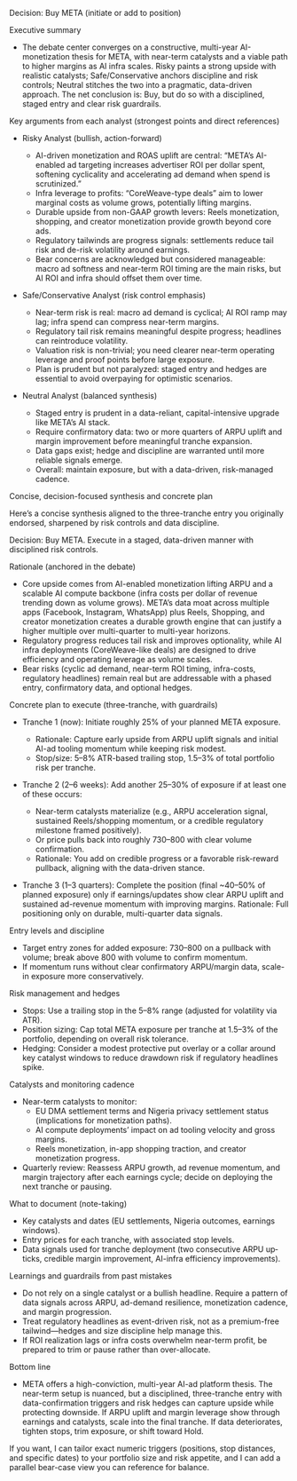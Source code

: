 Decision: Buy META (initiate or add to position)

Executive summary
- The debate center converges on a constructive, multi-year AI-monetization thesis for META, with near-term catalysts and a viable path to higher margins as AI infra scales. Risky paints a strong upside with realistic catalysts; Safe/Conservative anchors discipline and risk controls; Neutral stitches the two into a pragmatic, data-driven approach. The net conclusion is: Buy, but do so with a disciplined, staged entry and clear risk guardrails.

Key arguments from each analyst (strongest points and direct references)

- Risky Analyst (bullish, action-forward)
  - AI-driven monetization and ROAS uplift are central: “META’s AI-enabled ad targeting increases advertiser ROI per dollar spent, softening cyclicality and accelerating ad demand when spend is scrutinized.”
  - Infra leverage to profits: “CoreWeave-type deals” aim to lower marginal costs as volume grows, potentially lifting margins.
  - Durable upside from non-GAAP growth levers: Reels monetization, shopping, and creator monetization provide growth beyond core ads.
  - Regulatory tailwinds are progress signals: settlements reduce tail risk and de-risk volatility around earnings.
  - Bear concerns are acknowledged but considered manageable: macro ad softness and near-term ROI timing are the main risks, but AI ROI and infra should offset them over time.

- Safe/Conservative Analyst (risk control emphasis)
  - Near-term risk is real: macro ad demand is cyclical; AI ROI ramp may lag; infra spend can compress near-term margins.
  - Regulatory tail risk remains meaningful despite progress; headlines can reintroduce volatility.
  - Valuation risk is non-trivial; you need clearer near-term operating leverage and proof points before large exposure.
  - Plan is prudent but not paralyzed: staged entry and hedges are essential to avoid overpaying for optimistic scenarios.

- Neutral Analyst (balanced synthesis)
  - Staged entry is prudent in a data-reliant, capital-intensive upgrade like META’s AI stack.
  - Require confirmatory data: two or more quarters of ARPU uplift and margin improvement before meaningful tranche expansion.
  - Data gaps exist; hedge and discipline are warranted until more reliable signals emerge.
  - Overall: maintain exposure, but with a data-driven, risk-managed cadence.

Concise, decision-focused synthesis and concrete plan

Here’s a concise synthesis aligned to the three-tranche entry you originally endorsed, sharpened by risk controls and data discipline.

Decision: Buy META. Execute in a staged, data-driven manner with disciplined risk controls.

Rationale (anchored in the debate)
- Core upside comes from AI-enabled monetization lifting ARPU and a scalable AI compute backbone (infra costs per dollar of revenue trending down as volume grows). META’s data moat across multiple apps (Facebook, Instagram, WhatsApp) plus Reels, Shopping, and creator monetization creates a durable growth engine that can justify a higher multiple over multi-quarter to multi-year horizons.
- Regulatory progress reduces tail risk and improves optionality, while AI infra deployments (CoreWeave-like deals) are designed to drive efficiency and operating leverage as volume scales.
- Bear risks (cyclic ad demand, near-term ROI timing, infra-costs, regulatory headlines) remain real but are addressable with a phased entry, confirmatory data, and optional hedges.

Concrete plan to execute (three-tranche, with guardrails)
- Tranche 1 (now): Initiate roughly 25% of your planned META exposure.
  - Rationale: Capture early upside from ARPU uplift signals and initial AI-ad tooling momentum while keeping risk modest.
  - Stop/size: 5–8% ATR-based trailing stop, 1.5–3% of total portfolio risk per tranche.

- Tranche 2 (2–6 weeks): Add another 25–30% of exposure if at least one of these occurs:
  - Near-term catalysts materialize (e.g., ARPU acceleration signal, sustained Reels/shopping momentum, or a credible regulatory milestone framed positively).
  - Or price pulls back into roughly 730–800 with clear volume confirmation.
  - Rationale: You add on credible progress or a favorable risk-reward pullback, aligning with the data-driven stance.

- Tranche 3 (1–3 quarters): Complete the position (final ~40–50% of planned exposure) only if earnings/updates show clear ARPU uplift and sustained ad-revenue momentum with improving margins.
  Rationale: Full positioning only on durable, multi-quarter data signals.

Entry levels and discipline
- Target entry zones for added exposure: 730–800 on a pullback with volume; break above 800 with volume to confirm momentum.
- If momentum runs without clear confirmatory ARPU/margin data, scale-in exposure more conservatively.

Risk management and hedges
- Stops: Use a trailing stop in the 5–8% range (adjusted for volatility via ATR).
- Position sizing: Cap total META exposure per tranche at 1.5–3% of the portfolio, depending on overall risk tolerance.
- Hedging: Consider a modest protective put overlay or a collar around key catalyst windows to reduce drawdown risk if regulatory headlines spike.

Catalysts and monitoring cadence
- Near-term catalysts to monitor:
  - EU DMA settlement terms and Nigeria privacy settlement status (implications for monetization paths).
  - AI compute deployments’ impact on ad tooling velocity and gross margins.
  - Reels monetization, in-app shopping traction, and creator monetization progress.
- Quarterly review: Reassess ARPU growth, ad revenue momentum, and margin trajectory after each earnings cycle; decide on deploying the next tranche or pausing.

What to document (note-taking)
- Key catalysts and dates (EU settlements, Nigeria outcomes, earnings windows).
- Entry prices for each tranche, with associated stop levels.
- Data signals used for tranche deployment (two consecutive ARPU up­ticks, credible margin improvement, AI-infra efficiency improvements).

Learnings and guardrails from past mistakes
- Do not rely on a single catalyst or a bullish headline. Require a pattern of data signals across ARPU, ad-demand resilience, monetization cadence, and margin progression.
- Treat regulatory headlines as event-driven risk, not as a premium-free tailwind—hedges and size discipline help manage this.
- If ROI realization lags or infra costs overwhelm near-term profit, be prepared to trim or pause rather than over-allocate.

Bottom line
- META offers a high-conviction, multi-year AI-ad platform thesis. The near-term setup is nuanced, but a disciplined, three-tranche entry with data-confirmation triggers and risk hedges can capture upside while protecting downside. If ARPU uplift and margin leverage show through earnings and catalysts, scale into the final tranche. If data deteriorates, tighten stops, trim exposure, or shift toward Hold.

If you want, I can tailor exact numeric triggers (positions, stop distances, and specific dates) to your portfolio size and risk appetite, and I can add a parallel bear-case view you can reference for balance.